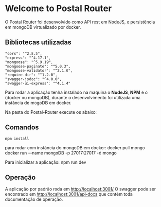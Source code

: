 # Welcome to Postal Router
O Postal Router foi desenvolvido como API rest em NodeJS, e persistência em mongoDB virtualizado por docker.

## Bibliotecas utilizadas
    "cors": "^2.8.5",
    "express": "^4.17.1",
    "mongoose": "^5.9.19",
    "mongoose-paginate": "^5.0.3",
    "mongoose-validator": "^2.1.0",
    "require-dir": "^1.2.0",
    "swagger-jsdoc": "^4.0.0",
    "swagger-ui-express": "^4.1.4"


Para rodar a aplicação tenha instalado na maquina o **NodeJS**, **NPM** e o (docker ou mongoDB), durante o desenvolvimento foi utilizada uma instância de mogoDB em docker.

Na pasta do Postal-Router execute os abaixo:

## Comandos
    npm install

para rodar com instância do mongoDB em docker:
    docker pull mongo
    docker run --name mongoDB -p 27017:27017 -d mongo

Para inicializar a aplicação:
    npm run dev

## Operação
A aplicação por padrão roda em [http://localhost:3001/](http://localhost:3001/)
O swagger pode ser encontrado em [http://localhost:3001/api-docs](http://localhost:3001/api-docs) que contém toda documentação de operação.

